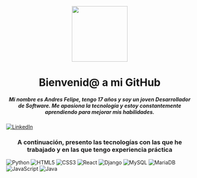 <div align="center">
  <img src="https://media2.giphy.com/media/v1.Y2lkPTc5MGI3NjExN2J0OXlhemt5amRneXhrenR4c2l6ZnNlNzV2cDl0NTQ0enBjMDhvOCZlcD12MV9pbnRlcm5hbF9naWZfYnlfaWQmY3Q9Zw/qgQUggAC3Pfv687qPC/giphy.webp" width="150" style="vertical-align: middle;"/>
  <h1>Bienvenid@ a mi GitHub</h1>
</div>


<h5 align="center">Mi nombre es Andres Felipe, tengo 17 años y soy un joven Desarrollador de Software. Me apasiona la tecnología y estoy constantemente aprendiendo para mejorar mis habilidades.</h5>

[![LinkedIn](https://img.shields.io/badge/linkedin-%230077B5.svg?style=for-the-badge&logo=linkedin&logoColor=white)](https://www.linkedin.com/in/felipe-malaver-0b6561332/)

<h3><center>A continuación, presento las tecnologías con las que he trabajado y en las que tengo experiencia práctica </center></h3>

![Python](https://img.shields.io/badge/python-3670A0?style=for-the-badge&logo=python&logoColor=ffdd54) ![HTML5](https://img.shields.io/badge/html5-%23E34F26.svg?style=for-the-badge&logo=html5&logoColor=white) ![CSS3](https://img.shields.io/badge/css3-%231572B6.svg?style=for-the-badge&logo=css3&logoColor=white) ![React](https://img.shields.io/badge/react-%2320232a.svg?style=for-the-badge&logo=react&logoColor=%2361DAFB) ![Django](https://img.shields.io/badge/django-%23092E20.svg?style=for-the-badge&logo=django&logoColor=white) ![MySQL](https://img.shields.io/badge/mysql-4479A1.svg?style=for-the-badge&logo=mysql&logoColor=white) ![MariaDB](https://img.shields.io/badge/MariaDB-003545?style=for-the-badge&logo=mariadb&logoColor=white) ![JavaScript](https://img.shields.io/badge/javascript-%23323330.svg?style=for-the-badge&logo=javascript&logoColor=%23F7DF1E) ![Java](https://img.shields.io/badge/java-%23ED8B00.svg?style=for-the-badge&logo=openjdk&logoColor=white)

